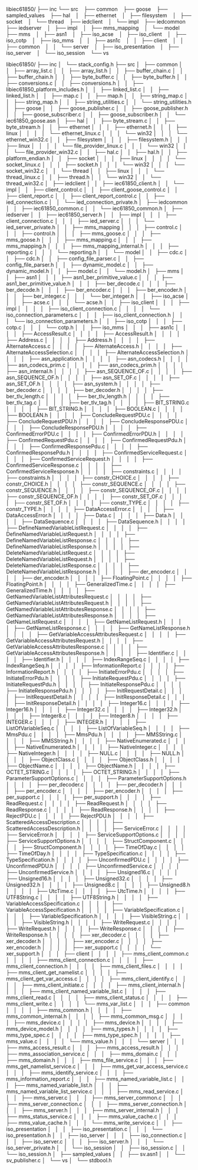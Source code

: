 libiec61850/
├── inc
└── src
    ├── common
    ├── goose
    ├── sampled_values
    ├── hal
    │   ├── ethernet
    │   ├── filesystem
    │   ├── socket
    │   └── thread
    ├── iedclient
    │   └── impl
    ├── iedcommon
    ├── iedserver
    │   ├── impl
    │   ├── mms_mapping
    │   └── model
    ├── mms
    │   ├── asn1
    │   ├── iso_acse
    │   ├── iso_client
    │   ├── iso_cotp
    │   ├── iso_mms
    │   │   ├── asn1c
    │   │   ├── client
    │   │   ├── common
    │   │   └── server
    │   ├── iso_presentation
    │   ├── iso_server
    │   └── iso_session
    └── vs


libiec61850/
├── inc
│   └── stack_config.h
├── src
│   ├── common
│   │   ├── array_list.c
│   │   ├── array_list.h
│   │   ├── buffer_chain.c
│   │   ├── buffer_chain.h
│   │   ├── byte_buffer.c
│   │   ├── byte_buffer.h
│   │   ├── conversions.c
│   │   ├── conversions.h
│   │   ├── libiec61850_platform_includes.h
│   │   ├── linked_list.c
│   │   ├── linked_list.h
│   │   ├── map.c
│   │   ├── map.h
│   │   ├── string_map.c
│   │   ├── string_map.h
│   │   ├── string_utilities.c
│   │   └── string_utilities.h
│   ├── goose
│   │   ├── goose_publisher.c
│   │   ├── goose_publisher.h
│   │   ├── goose_subscriber.c
│   │   ├── goose_subscriber.h
│   │   └── iec61850_goose.asn
│   ├── hal
│   │   ├── byte_stream.c
│   │   ├── byte_stream.h
│   │   ├── ethernet
│   │   │   ├── ethernet.h
│   │   │   ├── linux
│   │   │   │   └── ethernet_linux.c
│   │   │   └── win32
│   │   │       └── ethernet_win32.c
│   │   ├── filesystem
│   │   │   ├── filesystem.h
│   │   │   ├── linux
│   │   │   │   └── file_provider_linux.c
│   │   │   └── win32
│   │   │       └── file_provider_win32.c
│   │   ├── hal.c
│   │   ├── hal.h
│   │   ├── platform_endian.h
│   │   ├── socket
│   │   │   ├── linux
│   │   │   │   └── socket_linux.c
│   │   │   ├── socket.h
│   │   │   └── win32
│   │   │       └── socket_win32.c
│   │   └── thread
│   │       ├── linux
│   │       │   └── thread_linux.c
│   │       ├── thread.h
│   │       └── win32
│   │           └── thread_win32.c
│   ├── iedclient
│   │   ├── iec61850_client.h
│   │   └── impl
│   │       ├── client_control.c
│   │       ├── client_goose_control.c
│   │       ├── client_report.c
│   │       ├── client_report_control.c
│   │       ├── ied_connection.c
│   │       └── ied_connection_private.h
│   ├── iedcommon
│   │   ├── iec61850_common.c
│   │   └── iec61850_common.h
│   ├── iedserver
│   │   ├── iec61850_server.h
│   │   ├── impl
│   │   │   ├── client_connection.c
│   │   │   ├── ied_server.c
│   │   │   └── ied_server_private.h
│   │   ├── mms_mapping
│   │   │   ├── control.c
│   │   │   ├── control.h
│   │   │   ├── mms_goose.c
│   │   │   ├── mms_goose.h
│   │   │   ├── mms_mapping.c
│   │   │   ├── mms_mapping.h
│   │   │   ├── mms_mapping_internal.h
│   │   │   ├── reporting.c
│   │   │   └── reporting.h
│   │   └── model
│   │       ├── cdc.c
│   │       ├── cdc.h
│   │       ├── config_file_parser.c
│   │       ├── config_file_parser.h
│   │       ├── dynamic_model.c
│   │       ├── dynamic_model.h
│   │       ├── model.c
│   │       └── model.h
│   ├── mms
│   │   ├── asn1
│   │   │   ├── asn1_ber_primitive_value.c
│   │   │   ├── asn1_ber_primitive_value.h
│   │   │   ├── ber_decode.c
│   │   │   ├── ber_decode.h
│   │   │   ├── ber_encoder.c
│   │   │   ├── ber_encoder.h
│   │   │   ├── ber_integer.c
│   │   │   └── ber_integer.h
│   │   ├── iso_acse
│   │   │   ├── acse.c
│   │   │   └── acse.h
│   │   ├── iso_client
│   │   │   ├── impl
│   │   │   │   ├── iso_client_connection.c
│   │   │   │   └── iso_connection_parameters.c
│   │   │   ├── iso_client_connection.h
│   │   │   └── iso_connection_parameters.h
│   │   ├── iso_cotp
│   │   │   ├── cotp.c
│   │   │   └── cotp.h
│   │   ├── iso_mms
│   │   │   ├── asn1c
│   │   │   │   ├── AccessResult.c
│   │   │   │   ├── AccessResult.h
│   │   │   │   ├── Address.c
│   │   │   │   ├── Address.h
│   │   │   │   ├── AlternateAccess.c
│   │   │   │   ├── AlternateAccess.h
│   │   │   │   ├── AlternateAccessSelection.c
│   │   │   │   ├── AlternateAccessSelection.h
│   │   │   │   ├── asn_application.h
│   │   │   │   ├── asn_codecs.h
│   │   │   │   ├── asn_codecs_prim.c
│   │   │   │   ├── asn_codecs_prim.h
│   │   │   │   ├── asn_internal.h
│   │   │   │   ├── asn_SEQUENCE_OF.c
│   │   │   │   ├── asn_SEQUENCE_OF.h
│   │   │   │   ├── asn_SET_OF.c
│   │   │   │   ├── asn_SET_OF.h
│   │   │   │   ├── asn_system.h
│   │   │   │   ├── ber_decoder.c
│   │   │   │   ├── ber_decoder.h
│   │   │   │   ├── ber_tlv_length.c
│   │   │   │   ├── ber_tlv_length.h
│   │   │   │   ├── ber_tlv_tag.c
│   │   │   │   ├── ber_tlv_tag.h
│   │   │   │   ├── BIT_STRING.c
│   │   │   │   ├── BIT_STRING.h
│   │   │   │   ├── BOOLEAN.c
│   │   │   │   ├── BOOLEAN.h
│   │   │   │   ├── ConcludeRequestPDU.c
│   │   │   │   ├── ConcludeRequestPDU.h
│   │   │   │   ├── ConcludeResponsePDU.c
│   │   │   │   ├── ConcludeResponsePDU.h
│   │   │   │   ├── ConfirmedErrorPDU.c
│   │   │   │   ├── ConfirmedErrorPDU.h
│   │   │   │   ├── ConfirmedRequestPdu.c
│   │   │   │   ├── ConfirmedRequestPdu.h
│   │   │   │   ├── ConfirmedResponsePdu.c
│   │   │   │   ├── ConfirmedResponsePdu.h
│   │   │   │   ├── ConfirmedServiceRequest.c
│   │   │   │   ├── ConfirmedServiceRequest.h
│   │   │   │   ├── ConfirmedServiceResponse.c
│   │   │   │   ├── ConfirmedServiceResponse.h
│   │   │   │   ├── constraints.c
│   │   │   │   ├── constraints.h
│   │   │   │   ├── constr_CHOICE.c
│   │   │   │   ├── constr_CHOICE.h
│   │   │   │   ├── constr_SEQUENCE.c
│   │   │   │   ├── constr_SEQUENCE.h
│   │   │   │   ├── constr_SEQUENCE_OF.c
│   │   │   │   ├── constr_SEQUENCE_OF.h
│   │   │   │   ├── constr_SET_OF.c
│   │   │   │   ├── constr_SET_OF.h
│   │   │   │   ├── constr_TYPE.c
│   │   │   │   ├── constr_TYPE.h
│   │   │   │   ├── DataAccessError.c
│   │   │   │   ├── DataAccessError.h
│   │   │   │   ├── Data.c
│   │   │   │   ├── Data.h
│   │   │   │   ├── DataSequence.c
│   │   │   │   ├── DataSequence.h
│   │   │   │   ├── DefineNamedVariableListRequest.c
│   │   │   │   ├── DefineNamedVariableListRequest.h
│   │   │   │   ├── DefineNamedVariableListResponse.c
│   │   │   │   ├── DefineNamedVariableListResponse.h
│   │   │   │   ├── DeleteNamedVariableListRequest.c
│   │   │   │   ├── DeleteNamedVariableListRequest.h
│   │   │   │   ├── DeleteNamedVariableListResponse.c
│   │   │   │   ├── DeleteNamedVariableListResponse.h
│   │   │   │   ├── der_encoder.c
│   │   │   │   ├── der_encoder.h
│   │   │   │   ├── FloatingPoint.c
│   │   │   │   ├── FloatingPoint.h
│   │   │   │   ├── GeneralizedTime.c
│   │   │   │   ├── GeneralizedTime.h
│   │   │   │   ├── GetNamedVariableListAttributesRequest.c
│   │   │   │   ├── GetNamedVariableListAttributesRequest.h
│   │   │   │   ├── GetNamedVariableListAttributesResponse.c
│   │   │   │   ├── GetNamedVariableListAttributesResponse.h
│   │   │   │   ├── GetNameListRequest.c
│   │   │   │   ├── GetNameListRequest.h
│   │   │   │   ├── GetNameListResponse.c
│   │   │   │   ├── GetNameListResponse.h
│   │   │   │   ├── GetVariableAccessAttributesRequest.c
│   │   │   │   ├── GetVariableAccessAttributesRequest.h
│   │   │   │   ├── GetVariableAccessAttributesResponse.c
│   │   │   │   ├── GetVariableAccessAttributesResponse.h
│   │   │   │   ├── Identifier.c
│   │   │   │   ├── Identifier.h
│   │   │   │   ├── IndexRangeSeq.c
│   │   │   │   ├── IndexRangeSeq.h
│   │   │   │   ├── InformationReport.c
│   │   │   │   ├── InformationReport.h
│   │   │   │   ├── InitiateErrorPdu.c
│   │   │   │   ├── InitiateErrorPdu.h
│   │   │   │   ├── InitiateRequestPdu.c
│   │   │   │   ├── InitiateRequestPdu.h
│   │   │   │   ├── InitiateResponsePdu.c
│   │   │   │   ├── InitiateResponsePdu.h
│   │   │   │   ├── InitRequestDetail.c
│   │   │   │   ├── InitRequestDetail.h
│   │   │   │   ├── InitResponseDetail.c
│   │   │   │   ├── InitResponseDetail.h
│   │   │   │   ├── Integer16.c
│   │   │   │   ├── Integer16.h
│   │   │   │   ├── Integer32.c
│   │   │   │   ├── Integer32.h
│   │   │   │   ├── Integer8.c
│   │   │   │   ├── Integer8.h
│   │   │   │   ├── INTEGER.c
│   │   │   │   ├── INTEGER.h
│   │   │   │   ├── ListOfVariableSeq.c
│   │   │   │   ├── ListOfVariableSeq.h
│   │   │   │   ├── MmsPdu.c
│   │   │   │   ├── MmsPdu.h
│   │   │   │   ├── MMSString.c
│   │   │   │   ├── MMSString.h
│   │   │   │   ├── NativeEnumerated.c
│   │   │   │   ├── NativeEnumerated.h
│   │   │   │   ├── NativeInteger.c
│   │   │   │   ├── NativeInteger.h
│   │   │   │   ├── NULL.c
│   │   │   │   ├── NULL.h
│   │   │   │   ├── ObjectClass.c
│   │   │   │   ├── ObjectClass.h
│   │   │   │   ├── ObjectName.c
│   │   │   │   ├── ObjectName.h
│   │   │   │   ├── OCTET_STRING.c
│   │   │   │   ├── OCTET_STRING.h
│   │   │   │   ├── ParameterSupportOptions.c
│   │   │   │   ├── ParameterSupportOptions.h
│   │   │   │   ├── per_decoder.c
│   │   │   │   ├── per_decoder.h
│   │   │   │   ├── per_encoder.c
│   │   │   │   ├── per_encoder.h
│   │   │   │   ├── per_support.c
│   │   │   │   ├── per_support.h
│   │   │   │   ├── ReadRequest.c
│   │   │   │   ├── ReadRequest.h
│   │   │   │   ├── ReadResponse.c
│   │   │   │   ├── ReadResponse.h
│   │   │   │   ├── RejectPDU.c
│   │   │   │   ├── RejectPDU.h
│   │   │   │   ├── ScatteredAccessDescription.c
│   │   │   │   ├── ScatteredAccessDescription.h
│   │   │   │   ├── ServiceError.c
│   │   │   │   ├── ServiceError.h
│   │   │   │   ├── ServiceSupportOptions.c
│   │   │   │   ├── ServiceSupportOptions.h
│   │   │   │   ├── StructComponent.c
│   │   │   │   ├── StructComponent.h
│   │   │   │   ├── TimeOfDay.c
│   │   │   │   ├── TimeOfDay.h
│   │   │   │   ├── TypeSpecification.c
│   │   │   │   ├── TypeSpecification.h
│   │   │   │   ├── UnconfirmedPDU.c
│   │   │   │   ├── UnconfirmedPDU.h
│   │   │   │   ├── UnconfirmedService.c
│   │   │   │   ├── UnconfirmedService.h
│   │   │   │   ├── Unsigned16.c
│   │   │   │   ├── Unsigned16.h
│   │   │   │   ├── Unsigned32.c
│   │   │   │   ├── Unsigned32.h
│   │   │   │   ├── Unsigned8.c
│   │   │   │   ├── Unsigned8.h
│   │   │   │   ├── UtcTime.c
│   │   │   │   ├── UtcTime.h
│   │   │   │   ├── UTF8String.c
│   │   │   │   ├── UTF8String.h
│   │   │   │   ├── VariableAccessSpecification.c
│   │   │   │   ├── VariableAccessSpecification.h
│   │   │   │   ├── VariableSpecification.c
│   │   │   │   ├── VariableSpecification.h
│   │   │   │   ├── VisibleString.c
│   │   │   │   ├── VisibleString.h
│   │   │   │   ├── WriteRequest.c
│   │   │   │   ├── WriteRequest.h
│   │   │   │   ├── WriteResponse.c
│   │   │   │   ├── WriteResponse.h
│   │   │   │   ├── xer_decoder.c
│   │   │   │   ├── xer_decoder.h
│   │   │   │   ├── xer_encoder.c
│   │   │   │   ├── xer_encoder.h
│   │   │   │   ├── xer_support.c
│   │   │   │   └── xer_support.h
│   │   │   ├── client
│   │   │   │   ├── mms_client_common.c
│   │   │   │   ├── mms_client_connection.c
│   │   │   │   ├── mms_client_connection.h
│   │   │   │   ├── mms_client_files.c
│   │   │   │   ├── mms_client_get_namelist.c
│   │   │   │   ├── mms_client_get_var_access.c
│   │   │   │   ├── mms_client_identify.c
│   │   │   │   ├── mms_client_initiate.c
│   │   │   │   ├── mms_client_internal.h
│   │   │   │   ├── mms_client_named_variable_list.c
│   │   │   │   ├── mms_client_read.c
│   │   │   │   ├── mms_client_status.c
│   │   │   │   ├── mms_client_write.c
│   │   │   │   └── mms_var_list.c
│   │   │   ├── common
│   │   │   │   ├── mms_common.h
│   │   │   │   ├── mms_common_internal.h
│   │   │   │   ├── mms_common_msg.c
│   │   │   │   ├── mms_device.c
│   │   │   │   ├── mms_device.h
│   │   │   │   ├── mms_device_model.h
│   │   │   │   ├── mms_types.h
│   │   │   │   ├── mms_type_spec.c
│   │   │   │   ├── mms_type_spec.h
│   │   │   │   ├── mms_value.c
│   │   │   │   └── mms_value.h
│   │   │   └── server
│   │   │       ├── mms_access_result.c
│   │   │       ├── mms_access_result.h
│   │   │       ├── mms_association_service.c
│   │   │       ├── mms_domain.c
│   │   │       ├── mms_domain.h
│   │   │       ├── mms_file_service.c
│   │   │       ├── mms_get_namelist_service.c
│   │   │       ├── mms_get_var_access_service.c
│   │   │       ├── mms_identify_service.c
│   │   │       ├── mms_information_report.c
│   │   │       ├── mms_named_variable_list.c
│   │   │       ├── mms_named_variable_list.h
│   │   │       ├── mms_named_variable_list_service.c
│   │   │       ├── mms_read_service.c
│   │   │       ├── mms_server.c
│   │   │       ├── mms_server_common.c
│   │   │       ├── mms_server_connection.c
│   │   │       ├── mms_server_connection.h
│   │   │       ├── mms_server.h
│   │   │       ├── mms_server_internal.h
│   │   │       ├── mms_status_service.c
│   │   │       ├── mms_value_cache.c
│   │   │       ├── mms_value_cache.h
│   │   │       └── mms_write_service.c
│   │   ├── iso_presentation
│   │   │   ├── iso_presentation.c
│   │   │   └── iso_presentation.h
│   │   ├── iso_server
│   │   │   ├── iso_connection.c
│   │   │   ├── iso_server.c
│   │   │   ├── iso_server.h
│   │   │   └── iso_server_private.h
│   │   └── iso_session
│   │       ├── iso_session.c
│   │       └── iso_session.h
│   ├── sampled_values
│   │   ├── sv.asn1
│   │   └── sv_publisher.c
│   └── vs
│       └── stdbool.h

